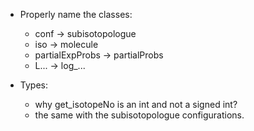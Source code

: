 * Properly name the classes:
	* conf -> subisotopologue
	* iso  -> molecule
	* partialExpProbs -> partialProbs
	* L... -> log_...

* Types:
	* why get_isotopeNo is an int and not a signed int?
	* the same with the subisotopologue configurations.